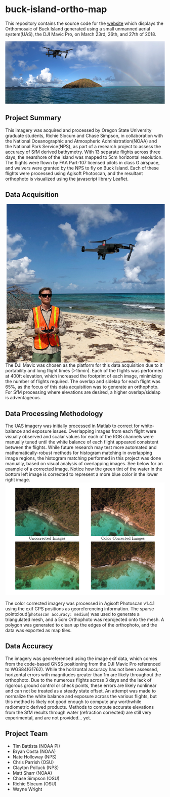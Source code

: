 # buck-island-ortho-map
This repository contains the source code for the [website](https://hokiespurs.github.io/buck-island-ortho-map/) which displays the Orthomosaic of Buck Island generated using a small unmanned aerial system(UAS), the DJI Mavic Pro, on March 23rd, 26th, and 27th of 2018.

![BuckIslandRainbow](https://github.com/hokiespurs/buck-island-ortho-map/blob/master/img/BuckRainbow1080.png)

## Project Summary

This imagery was acquired and processed by Oregon State University graduate students, Richie Slocum and Chase Simpson, in collaboration with the National Oceanographic and Atmospheric Administration(NOAA) and the National Park Service(NPS), as part of a research project to assess the accuracy of SfM derived bathymetry. With 13 separate flights across three days, the nearshore of the island was mapped to 5cm horizontal resolution. The flights were flown by FAA Part-107 licensed pilots in class G airspace, and waivers were granted by the NPS to fly on Buck Island.  Each of these flights were processed using Agisoft Photoscan, and the resultant orthophoto is visualized using the javascript library Leaflet.

## Data Acquisition
<img style="float: right;" src="https://github.com/hokiespurs/buck-island-ortho-map/blob/master/img/richieflying.jpg" width=500px>
The DJI Mavic was chosen as the platform for this data acquisition due to it portability and long flight times (>15min).  Each of the flights was performed at 400ft elevation, which increased the footprint of each image, minimizing the number of flights required.  The overlap and sidelap for each flight was 65%, as the focus of this data acquisition was to generate an orthophoto.  For SfM processing where elevations are desired, a higher overlap/sidelap is adventageous.  

## Data Processing Methodology

The UAS imagery was initially processed in Matlab to correct for white-balance and exposure issues.  Overlapping images from each flight were visually observed and scalar values for each of the RGB channels were manually tuned until the white balance of each flight appeared consistent between the flights.  While future research may test more automated and mathematically-robust methods for histogram matching in overlapping image regions, the histogram matching performed in this project was done manually, based on visual analysis of overlapping images.  See below for an example of a corrected image. Notice how the green tint of the water in the bottom left image is corrected to represent a more blue color in the lower right image.
![colorcorrected](https://github.com/hokiespurs/buck-island-ortho-map/blob/master/img/colorcorr.png)

The color corrected imagery was processed in Agisoft Photoscan v1.4.1 using the exif GPS positions as georeferencing information.  The sparse pointcloud(`photoscan accuracy: medium`) was used to generate a triangulated mesh, and a 5cm Orthophoto was reprojected onto the mesh.  A polygon was generated to clean up the edges of the orthophoto, and the data was exported as map tiles.

## Data Accuracy

The imagery was georeferenced using the image exif data, which comes from the code-based GNSS positioning from the DJI Mavic Pro referenced to WGS84(G1762).  While the horizontal accuracy has not been assessed, horizontal errors with magnitudes greater than 1m are likely  throughout the orthophoto.  Due to the numerous flights across 3 days and the lack of rigorous ground control or check points, these errors are likely nonlinear and can not be treated as a steady state offset.  An attempt was made to normalize the white balance and exposure across the various flights, but this method is likely not good enough to compute any worthwhile radiometric derived products. Methods to compute accurate elevations from the SfM results through water (refraction corrected) are still very experimental, and are not provided... yet.

## Project Team
- Tim Battista (NOAA PI)
- Bryan Costa (NOAA)
- Nate Holloway (NPS)
- Chris Parrish (OSU)
- Clayton Polluck (NPS)
- Matt Sharr (NOAA)
- Chase Simpson (OSU)
- Richie Slocum (OSU)
- Wayne Wright
